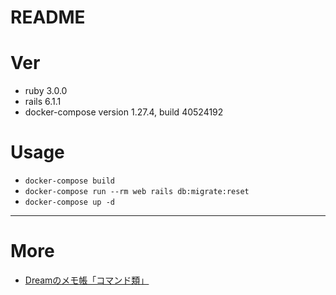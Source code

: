 # README

# Ver
- ruby 3.0.0
- rails 6.1.1
- docker-compose version 1.27.4, build 40524192

# Usage
- `docker-compose build`
- `docker-compose run --rm web rails db:migrate:reset`
- `docker-compose up -d`

***
# More
- [Dreamのメモ帳「コマンド類」](https://zenn.dev/trusted_dream/articles/a72fb844853cec)